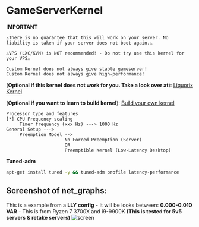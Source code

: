 # GameServerKernel

**IMPORTANT**

``
⚠️There is no guarantee that this will work on your server. No liability is taken if your server does not boot again.⚠️
``
```
⚠️VPS (LXC/KVM) is NOT recommended! - Do not try use this kernel for your VPS⚠️
```

```
Custom Kernel does not always give stable gameserver!
Custom Kernel does not always give high-performance!
```
(**Optional if this kernel does not work for you. Take a look over at**): [Liquorix Kernel](https://liquorix.net/)

(**Optional if you want to learn to build kernel**): [Build your own kernel](https://forums.alliedmods.net/showpost.php?p=2678711)

```
Processor type and features
[*] CPU Frequency scaling
     Timer frequency (xxx Hz) ---> 1000 Hz
General Setup --->
     Preemption Model -->
                      No Forced Preemption (Server)
                      OR
                      Preemptible Kernel (Low-Latency Desktop)
```

**Tuned-adm**
```sh
apt-get install tuned -y && tuned-adm profile latency-performance
```

## Screenshot of net_graphs:
This is a example from a **LLY config** - It will be looks between: **0.000-0.010 VAR** - This is from Ryzen 7 3700X and i9-9900K **(This is tested for 5v5 servers & retake servers)**
![screen](https://i.gyazo.com/c1d31dcfad0f616b7c66df09693a94c7.jpg)
